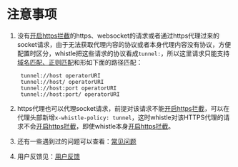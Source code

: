# 注意事项

1. 没有[开启https拦截][1]的https、websocket的请求或者通过https代理过来的socket请求，由于无法获取代理内容的协议或者本身代理内容没有协议，方便配置时区分，whistle把这些请求的协议看成`tunnel:`，所以这里请求只能支持[域名匹配、正则匹配](pattern.html)和形如下面的路径匹配：

		tunnel://host operatorURI
		tunnel://host/ operatorURI
		tunnel://host:port operatorURI
		tunnel://host:port/ operatorURI
2. https代理也可以代理socket请求，前提对该请求不能[开启https拦截][1]，可以在代理头部新增`x-whistle-policy: tunnel`，这时whistle对该HTTPS代理的请求不会[开启https拦截][1]，即使whistle本身[开启https拦截][1]。
3. 还有一些遇到过的问题可以查看：[常见问题](questions.html)
4. 用户反馈见：[用户反馈](fallback.html)

[1]: webui/https.html "https拦截"
